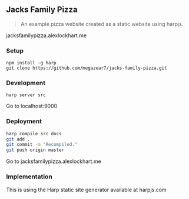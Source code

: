 ## Jacks Family Pizza
> An example pizza website created as a static website using harpjs.

jacksfamilypizza.alexlockhart.me

### Setup
```
npm install -g harp
git clone https://github.com/megazear7/jacks-family-pizza.git
```

### Development
```
harp server src
```

Go to localhost:9000

### Deployment
```bash
harp compile src docs
git add .
git commit -m "Recompiled."
git push origin master
```

Go to jacksfamilypizza.alexlockhart.me


### Implementation
This is using the Harp static site generator available at harpjs.com
